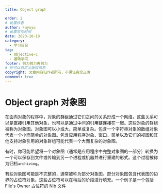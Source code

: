 ```yaml
---
title: Object graph

order: 2
# 设置作者
author: Fuyuyu
# 设置写作时间
date: 2023-10-18
category:
  - 学习日记
tag:
  - Objective-C
  - 基础学习
footer: 努力努力再努力
# 你可以自定义版权信息
copyright: 文章内容归作者所有，不保证完全正确
comment: true
---
```

# Object graph 对象图

在面向对象的程序中，对象的群组通过它们之间的关系形成一个网络，这些关系可以是直接引用其他对象，也可以是通过中间的引用链连接在一起。这些对象的群组被称为对象图。对象图可以小或大，简单或复杂。包含一个字符串对象的数组对象代表一个小而简单的对象图。包含应用程序对象、窗口、菜单以及它们的视图和其他支持对象引用的对象群组可能代表一个大而复杂的对象图。

有时，你可能希望将一个对象图（通常是应用程序中完整对象图的一部分）转换为一个可以保存到文件或传输到另一个进程或机器并进行重建的形式。这个过程被称为归档`archiving`。

有些对象图可能是不完整的，通常被称为部分对象图。部分对象图包含代表图的边界的占位符对象，这些占位符可以在稍后的阶段进行填充。一个例子是一个包括 File's Owner 占位符的 Nib 文件